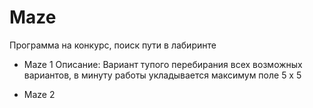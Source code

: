# Maze
Программа на конкурс, поиск пути в лабиринте

* Maze 1
Описание: Вариант тупого перебирания всех возможных вариантов, в минуту работы укладывается максимум поле 5 x 5

* Maze 2
